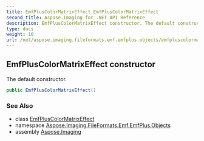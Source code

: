 ```yaml
---
title: EmfPlusColorMatrixEffect.EmfPlusColorMatrixEffect
second_title: Aspose.Imaging for .NET API Reference
description: EmfPlusColorMatrixEffect constructor. The default constructor
type: docs
weight: 10
url: /net/aspose.imaging.fileformats.emf.emfplus.objects/emfpluscolormatrixeffect/emfpluscolormatrixeffect/
---
```

## EmfPlusColorMatrixEffect constructor

The default constructor.

```csharp
public EmfPlusColorMatrixEffect()
```

### See Also

* class [EmfPlusColorMatrixEffect](../)
* namespace [Aspose.Imaging.FileFormats.Emf.EmfPlus.Objects](../../emfpluscolormatrixeffect/)
* assembly [Aspose.Imaging](../../../)


